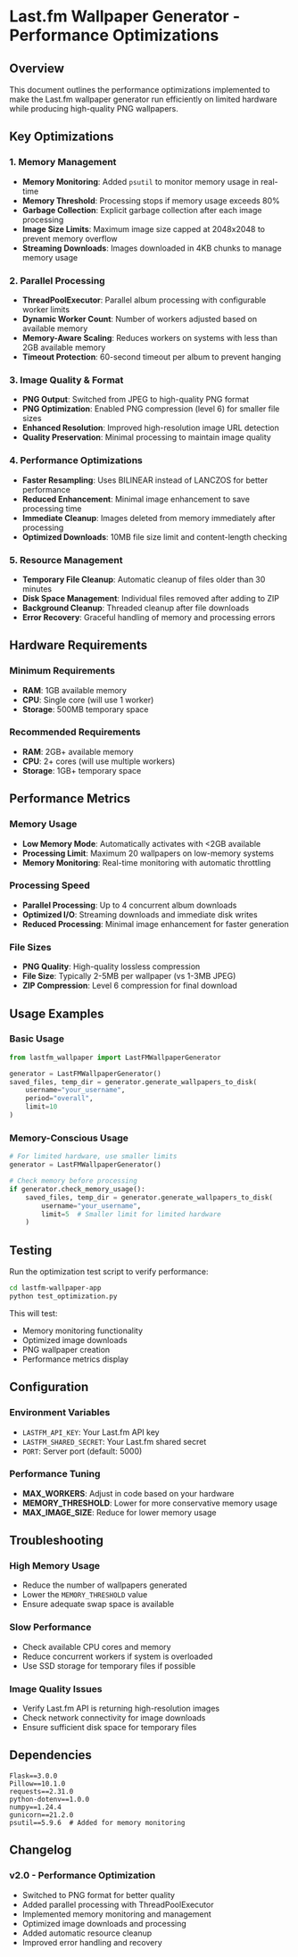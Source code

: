 # Last.fm Wallpaper Generator - Performance Optimizations

## Overview
This document outlines the performance optimizations implemented to make the Last.fm wallpaper generator run efficiently on limited hardware while producing high-quality PNG wallpapers.

## Key Optimizations

### 1. Memory Management
- **Memory Monitoring**: Added `psutil` to monitor memory usage in real-time
- **Memory Threshold**: Processing stops if memory usage exceeds 80%
- **Garbage Collection**: Explicit garbage collection after each image processing
- **Image Size Limits**: Maximum image size capped at 2048x2048 to prevent memory overflow
- **Streaming Downloads**: Images downloaded in 4KB chunks to manage memory usage

### 2. Parallel Processing
- **ThreadPoolExecutor**: Parallel album processing with configurable worker limits
- **Dynamic Worker Count**: Number of workers adjusted based on available memory
- **Memory-Aware Scaling**: Reduces workers on systems with less than 2GB available memory
- **Timeout Protection**: 60-second timeout per album to prevent hanging

### 3. Image Quality & Format
- **PNG Output**: Switched from JPEG to high-quality PNG format
- **PNG Optimization**: Enabled PNG compression (level 6) for smaller file sizes
- **Enhanced Resolution**: Improved high-resolution image URL detection
- **Quality Preservation**: Minimal processing to maintain image quality

### 4. Performance Optimizations
- **Faster Resampling**: Uses BILINEAR instead of LANCZOS for better performance
- **Reduced Enhancement**: Minimal image enhancement to save processing time
- **Immediate Cleanup**: Images deleted from memory immediately after processing
- **Optimized Downloads**: 10MB file size limit and content-length checking

### 5. Resource Management
- **Temporary File Cleanup**: Automatic cleanup of files older than 30 minutes
- **Disk Space Management**: Individual files removed after adding to ZIP
- **Background Cleanup**: Threaded cleanup after file downloads
- **Error Recovery**: Graceful handling of memory and processing errors

## Hardware Requirements

### Minimum Requirements
- **RAM**: 1GB available memory
- **CPU**: Single core (will use 1 worker)
- **Storage**: 500MB temporary space

### Recommended Requirements
- **RAM**: 2GB+ available memory
- **CPU**: 2+ cores (will use multiple workers)
- **Storage**: 1GB+ temporary space

## Performance Metrics

### Memory Usage
- **Low Memory Mode**: Automatically activates with <2GB available
- **Processing Limit**: Maximum 20 wallpapers on low-memory systems
- **Memory Monitoring**: Real-time monitoring with automatic throttling

### Processing Speed
- **Parallel Processing**: Up to 4 concurrent album downloads
- **Optimized I/O**: Streaming downloads and immediate disk writes
- **Reduced Processing**: Minimal image enhancement for faster generation

### File Sizes
- **PNG Quality**: High-quality lossless compression
- **File Size**: Typically 2-5MB per wallpaper (vs 1-3MB JPEG)
- **ZIP Compression**: Level 6 compression for final download

## Usage Examples

### Basic Usage
```python
from lastfm_wallpaper import LastFMWallpaperGenerator

generator = LastFMWallpaperGenerator()
saved_files, temp_dir = generator.generate_wallpapers_to_disk(
    username="your_username",
    period="overall",
    limit=10
)
```

### Memory-Conscious Usage
```python
# For limited hardware, use smaller limits
generator = LastFMWallpaperGenerator()

# Check memory before processing
if generator.check_memory_usage():
    saved_files, temp_dir = generator.generate_wallpapers_to_disk(
        username="your_username",
        limit=5  # Smaller limit for limited hardware
    )
```

## Testing

Run the optimization test script to verify performance:

```bash
cd lastfm-wallpaper-app
python test_optimization.py
```

This will test:
- Memory monitoring functionality
- Optimized image downloads
- PNG wallpaper creation
- Performance metrics display

## Configuration

### Environment Variables
- `LASTFM_API_KEY`: Your Last.fm API key
- `LASTFM_SHARED_SECRET`: Your Last.fm shared secret
- `PORT`: Server port (default: 5000)

### Performance Tuning
- **MAX_WORKERS**: Adjust in code based on your hardware
- **MEMORY_THRESHOLD**: Lower for more conservative memory usage
- **MAX_IMAGE_SIZE**: Reduce for lower memory usage

## Troubleshooting

### High Memory Usage
- Reduce the number of wallpapers generated
- Lower the `MEMORY_THRESHOLD` value
- Ensure adequate swap space is available

### Slow Performance
- Check available CPU cores and memory
- Reduce concurrent workers if system is overloaded
- Use SSD storage for temporary files if possible

### Image Quality Issues
- Verify Last.fm API is returning high-resolution images
- Check network connectivity for image downloads
- Ensure sufficient disk space for temporary files

## Dependencies

```
Flask==3.0.0
Pillow==10.1.0
requests==2.31.0
python-dotenv==1.0.0
numpy==1.24.4
gunicorn==21.2.0
psutil==5.9.6  # Added for memory monitoring
```

## Changelog

### v2.0 - Performance Optimization
- Switched to PNG format for better quality
- Added parallel processing with ThreadPoolExecutor
- Implemented memory monitoring and management
- Optimized image downloads and processing
- Added automatic resource cleanup
- Improved error handling and recovery 